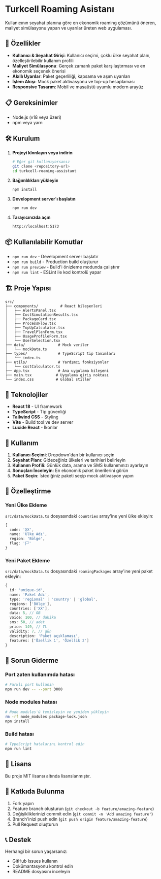 # Turkcell Roaming Asistanı

Kullanıcının seyahat planına göre en ekonomik roaming çözümünü öneren, maliyet simülasyonu yapan ve uyarılar üreten web uygulaması.

## 🚀 Özellikler

- **Kullanıcı & Seyahat Girişi**: Kullanıcı seçimi, çoklu ülke seyahat planı, özelleştirilebilir kullanım profili
- **Maliyet Simülasyonu**: Gerçek zamanlı paket karşılaştırması ve en ekonomik seçenek önerisi
- **Akıllı Uyarılar**: Paket geçerliliği, kapsama ve aşım uyarıları
- **İşlem Akışı**: Mock paket aktivasyonu ve top-up hesaplaması
- **Responsive Tasarım**: Mobil ve masaüstü uyumlu modern arayüz

## 📋 Gereksinimler

- Node.js (v18 veya üzeri)
- npm veya yarn

## 🛠️ Kurulum

1. **Projeyi klonlayın veya indirin**
   ```bash
   # Eğer git kullanıyorsanız
   git clone <repository-url>
   cd turkcell-roaming-assistant
   ```

2. **Bağımlılıkları yükleyin**
   ```bash
   npm install
   ```

3. **Development server'ı başlatın**
   ```bash
   npm run dev
   ```

4. **Tarayıcınızda açın**
   ```
   http://localhost:5173
   ```

## 📦 Kullanılabilir Komutlar

- `npm run dev` - Development server başlatır
- `npm run build` - Production build oluşturur
- `npm run preview` - Build'i önizleme modunda çalıştırır
- `npm run lint` - ESLint ile kod kontrolü yapar

## 🏗️ Proje Yapısı

```
src/
├── components/          # React bileşenleri
│   ├── AlertsPanel.tsx
│   ├── CostSimulationResults.tsx
│   ├── PackageCard.tsx
│   ├── ProcessFlow.tsx
│   ├── TopUpCalculator.tsx
│   ├── TravelPlanForm.tsx
│   ├── UsageProfileForm.tsx
│   └── UserSelection.tsx
├── data/               # Mock veriler
│   └── mockData.ts
├── types/              # TypeScript tip tanımları
│   └── index.ts
├── utils/              # Yardımcı fonksiyonlar
│   └── costCalculator.ts
├── App.tsx             # Ana uygulama bileşeni
├── main.tsx           # Uygulama giriş noktası
└── index.css          # Global stiller
```

## 🎨 Teknolojiler

- **React 18** - UI framework
- **TypeScript** - Tip güvenliği
- **Tailwind CSS** - Styling
- **Vite** - Build tool ve dev server
- **Lucide React** - İkonlar

## 📱 Kullanım

1. **Kullanıcı Seçimi**: Dropdown'dan bir kullanıcı seçin
2. **Seyahat Planı**: Gideceğiniz ülkeleri ve tarihleri belirleyin
3. **Kullanım Profili**: Günlük data, arama ve SMS kullanımınızı ayarlayın
4. **Sonuçları İnceleyin**: En ekonomik paket önerilerini görün
5. **Paket Seçin**: İstediğiniz paketi seçip mock aktivasyon yapın

## 🔧 Özelleştirme

### Yeni Ülke Ekleme
`src/data/mockData.ts` dosyasındaki `countries` array'ine yeni ülke ekleyin:

```typescript
{
  code: 'XX',
  name: 'Ülke Adı',
  region: 'Bölge',
  flag: '🏳️'
}
```

### Yeni Paket Ekleme
`src/data/mockData.ts` dosyasındaki `roamingPackages` array'ine yeni paket ekleyin:

```typescript
{
  id: 'unique-id',
  name: 'Paket Adı',
  type: 'regional' | 'country' | 'global',
  regions: ['Bölge'],
  countries: ['XX'],
  data: 5, // GB
  voice: 100, // dakika
  sms: 50, // adet
  price: 149, // TL
  validity: 7, // gün
  description: 'Paket açıklaması',
  features: ['Özellik 1', 'Özellik 2']
}
```

## 🐛 Sorun Giderme

### Port zaten kullanımda hatası
```bash
# Farklı port kullanın
npm run dev -- --port 3000
```

### Node modules hatası
```bash
# Node modules'ü temizleyin ve yeniden yükleyin
rm -rf node_modules package-lock.json
npm install
```

### Build hatası
```bash
# TypeScript hatalarını kontrol edin
npm run lint
```

## 📄 Lisans

Bu proje MIT lisansı altında lisanslanmıştır.

## 🤝 Katkıda Bulunma

1. Fork yapın
2. Feature branch oluşturun (`git checkout -b feature/amazing-feature`)
3. Değişikliklerinizi commit edin (`git commit -m 'Add amazing feature'`)
4. Branch'inizi push edin (`git push origin feature/amazing-feature`)
5. Pull Request oluşturun

## 📞 Destek

Herhangi bir sorun yaşarsanız:
- GitHub Issues kullanın
- Dokümantasyonu kontrol edin
- README dosyasını inceleyin